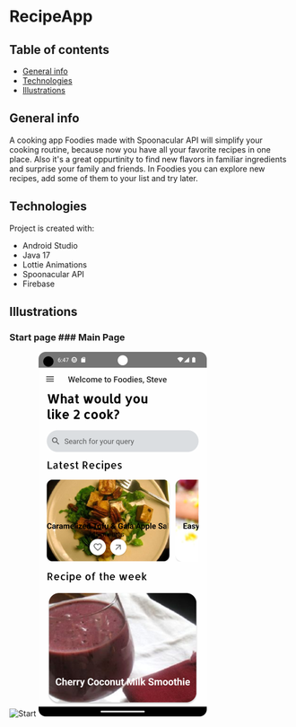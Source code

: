 # RecipeApp

## Table of contents
* [General info](#general-info)
* [Technologies](#technologies)
* [Illustrations](#illustrations)


## General info
A cooking app Foodies made with Spoonacular API will simplify your cooking routine, because now you have all  your favorite recipes in one place.
Also it's a great oppurtinity to find new flavors in familiar ingredients and surprise
your family and friends. In Foodies you can explore new recipes, add some of them to your list and try later.

	
## Technologies
Project is created with:
* Android Studio
* Java 17
* Lottie Animations
* Spoonacular API
* Firebase

## Illustrations
 ### Start page        ### Main Page
![Start](./start.png) ![MainPage](./main.png)
